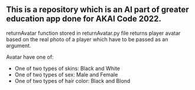 ## This is a repository which is an AI part of greater education app done for AKAI Code 2022.

returnAvatar function stored in returnAvatar.py file returns player avatar based on the real photo of a player which have to be passed as an argument.

Avatar have one of:
  - One of two types of skins: Black and White
  - One of two types of sex: Male and Female
  - One of two types of hair color: Black and Blond
